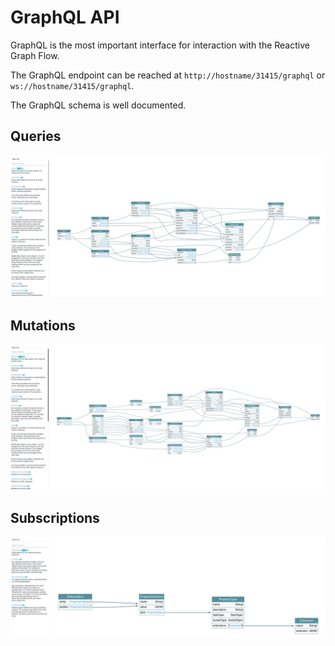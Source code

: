 # GraphQL API

GraphQL is the most important interface for interaction with the Reactive Graph Flow.

The GraphQL endpoint can be reached at `http://hostname/31415/graphql` or `ws://hostname/31415/graphql`.

The GraphQL schema is well documented.

## Queries

![GraphQL Queries](images/queries.png)

## Mutations

![GraphQL Mutations](images/mutations.png)

## Subscriptions

![GraphQL Subscriptions](images/subscriptions.png)
